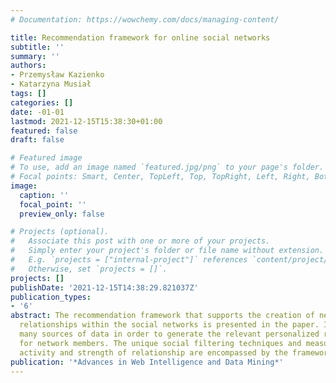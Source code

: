 ```yaml
---
# Documentation: https://wowchemy.com/docs/managing-content/

title: Recommendation framework for online social networks
subtitle: ''
summary: ''
authors:
- Przemysław Kazienko
- Katarzyna Musiał
tags: []
categories: []
date: -01-01
lastmod: 2021-12-15T15:38:30+01:00
featured: false
draft: false

# Featured image
# To use, add an image named `featured.jpg/png` to your page's folder.
# Focal points: Smart, Center, TopLeft, Top, TopRight, Left, Right, BottomLeft, Bottom, BottomRight.
image:
  caption: ''
  focal_point: ''
  preview_only: false

# Projects (optional).
#   Associate this post with one or more of your projects.
#   Simply enter your project's folder or file name without extension.
#   E.g. `projects = ["internal-project"]` references `content/project/deep-learning/index.md`.
#   Otherwise, set `projects = []`.
projects: []
publishDate: '2021-12-15T14:38:29.821037Z'
publication_types:
- '6'
abstract: The recommendation framework that supports the creation of new interpersonal
  relationships within the social networks is presented in the paper. It integrates
  many sources of data in order to generate the relevant personalized recommendations
  for network members. The unique social filtering techniques and measures of the
  activity and strength of relationship are encompassed by the framework.
publication: '*Advances in Web Intelligence and Data Mining*'
---
```

